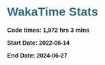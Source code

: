 <!--START_SECTION:wakatime-->
<div style="width: 100%;">
  <svg width="300" height="200" xmlns="http://www.w3.org/2000/svg">
        <foreignObject width="100%" height="100%">
            <div xmlns="http://www.w3.org/1999/xhtml" style="font-family: Arial, sans-serif; font-size: 14px;">
                <h1 style="color: #2e6c80;">WakaTime Stats</h1>
                <p style="font-weight: bold;">Code times: 1,972 hrs 3 mins</p>
                <p style="font-weight: bold;">Start Date: 2022-06-14</p>
                <p style="font-weight: bold;">End Date: 2024-06-27</p>
            </div>
        </foreignObject>
    </svg>
</div>
<!--END_SECTION:wakatime-->
